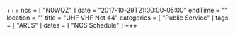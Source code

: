 +++
ncs = [ "N0WQZ" ]
date = "2017-10-29T21:00:00-05:00"
endTime = ""
location = ""
title = "UHF VHF Net 44"
categories = [ "Public Service" ]
tags = [ "ARES" ]
dates = [ "NCS Schedule" ]
+++
